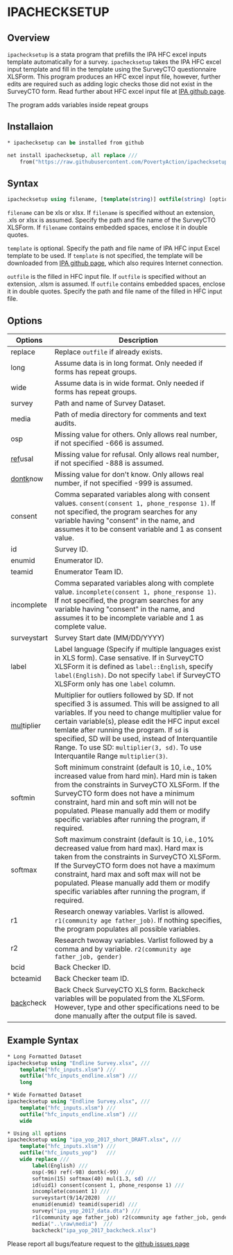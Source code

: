 <base target="_blank">

# IPACHECKSETUP

## Overview

``ipachecksetup`` is a stata program that prefills the IPA HFC excel inputs template automatically for a survey. ``ipachecksetup`` takes the IPA HFC excel input template and fill in the template using the SurveyCTO questionnaire XLSForm. This program produces an HFC excel input file, however, further edits are required such as adding logic checks those did not exist in the SurveyCTO form. Read further about HFC excel input file at [IPA github page](https://github.com/PovertyAction/high-frequency-checks).

The program adds variables inside repeat groups 


## Installaion
```stata
* ipachecksetup can be installed from github

net install ipachecksetup, all replace ///
	from("https://raw.githubusercontent.com/PovertyAction/ipachecksetup/master")
```

## Syntax
```stata
ipachecksetup using filename, [template(string)] outfile(string) [options]
```
``filename`` can be xls or xlsx. If ``filename`` is specified without an extension, .xls or xlsx is assumed. Specify the path and file name of the SurveyCTO XLSForm. If ``filename`` contains embedded spaces, enclose it in double quotes.

``template`` is optional. Specify the path and file name of IPA HFC input Excel template to be used. If ``template`` is not specified, the template will be downloaded from [IPA github page](https://github.com/PovertyAction/high-frequency-checks), which also requires Internet connection.

``outfile`` is the filled in HFC input file. If ``outfile`` is specified without an extension, .xlsm is assumed. If ``outfile`` contains embedded spaces, enclose it in double quotes. Specify the path and file name of the filled in HFC input file.


## Options
| Options      | Description |
| ---        |    ----   |
 | replace |  Replace ``outfile`` if already exists. | 
 | long  |  Assume data is in long format. Only needed if forms has repeat groups. | 
 | wide  |  Assume data is in wide format. Only needed if forms has repeat groups. |  
 | survey  |  Path and name of Survey Dataset. | 
 | media  |  Path of media directory for comments and text audits. | 
 | osp  |  Missing value for others. Only allows real number, if not specified -666 is assumed. | 
 | <ins>ref</ins>usal |  Missing value for refusal. Only allows real number, if not specified -888 is assumed. | 
 | <ins>dontk</ins>now | Missing value for don't know. Only allows real number, if not specified -999 is assumed. | 
 | consent |  Comma separated variables along with consent values. ``consent(consent 1, phone_response 1)``. If not specified, the program searches for any variable having "consent" in the name, and assumes it to be consent variable and 1 as consent value. | 
 | id  |  Survey ID. | 
 | enumid   |  Enumerator ID. | 
 | teamid  |  Enumerator Team ID. | 
 | incomplete  |  Comma separated variables along with complete value. ``incomplete(consent 1, phone_response 1)``. If not specified, the program searches for any variable having "consent" in the name, and assumes it to be incomplete variable and 1 as complete value. | 
 | surveystart |  Survey Start date (MM/DD/YYYY) | 
 | label  |  Label language (Specify if multiple languages exist in XLS form). Case sensative. If in SurveyCTO XLSForm it is defined as ``label::English``, specify ``label(English)``. Do not specify `label` if SurveyCTO XLSForm only has one `label` column. | 
 | <ins>mul</ins>tiplier  |  Multiplier for outliers followed by SD. If not specified 3 is assumed. This will be assigned to all variables. If you need to change multiplier value for certain variable(s), please edit the HFC input excel temlate after running the program. If ``sd`` is specified, SD will be used, instead of Interquantile Range. To use SD: ``multiplier(3, sd)``. To use Interquantile Range ``multiplier(3)``. | 
 | softmin  |  Soft minimum constraint (default is 10, i.e., 10% increased value from hard min). Hard min is taken from the constraints in SurveyCTO XLSForm. If the SurveyCTO form does not have a minimum constraint, hard min and soft min will not be populated. Please manually add them or modify specific variables after running the program, if required. | 
 | softmax |  Soft maximum constraint (default is 10, i.e., 10% decreased value from hard max). Hard max is taken from the constraints in SurveyCTO XLSForm. If the SurveyCTO form does not have a maximum constraint, hard max and soft max will not be populated. Please manually add them or modify specific variables after running the program, if required. | 
 | r1  |  Research oneway variables. Varlist is allowed. ``r1(community age father_job)``. If nothing specifies, the program populates all possible variables. | 
 | r2  |  Research twoway variables. Varlist followed by a comma and by variable. ``r2(community age father_job, gender)`` | 
 | bcid  |  Back Checker ID. | 
 | bcteamid  |  Back Checker team ID. | 
 | <ins>back</ins>check  |  Back Check SurveyCTO XLS form. Backcheck variables will be populated from the XLSForm. However, type and other specifications need to be done manually after the output file is saved. | 





## Example Syntax
```stata
* Long Formatted Dataset
ipachecksetup using "Endline Survey.xlsx", ///
	template("hfc_inputs.xlsm") ///
	outfile("hfc_inputs_endline.xlsm") ///
	long 

* Wide Formatted Dataset
ipachecksetup using "Endline Survey.xlsx", ///
	template("hfc_inputs.xlsm") ///
	outfile("hfc_inputs_endline.xlsm") ///
	wide

* Using all options
ipachecksetup using "ipa_yop_2017_short_DRAFT.xlsx", ///
	template("hfc_inputs.xlsm") ///
	outfile("hfc_inputs_yop") 	///
	wide replace ///
		label(English) ///
		osp(-96) ref(-98) dontk(-99)  ///
		softmin(15) softmax(40) mul(1.3, sd) ///
		id(uid1) consent(consent 1, phone_response 1) ///
		incomplete(consent 1) ///
		surveystart(9/14/2020)  ///
		enumid(enumid) teamid(superid) ///
		survey("ipa_yop_2017_data.dta") ///
		r1(community age father_job) r2(community age father_job, gender) ///
		media("..\raw\media")  ///
		backcheck("ipa_yop_2017_backcheck.xlsx") 

```

Please report all bugs/feature request to the [github issues page](https://github.com/PovertyAction/ipachecksetup/issues)
